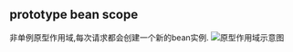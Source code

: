 ## prototype bean scope
非单例原型作用域,每次请求都会创建一个新的bean实例.
![原型作用域示意图](https://docs.spring.io/spring-framework/reference/_images/prototype.png)